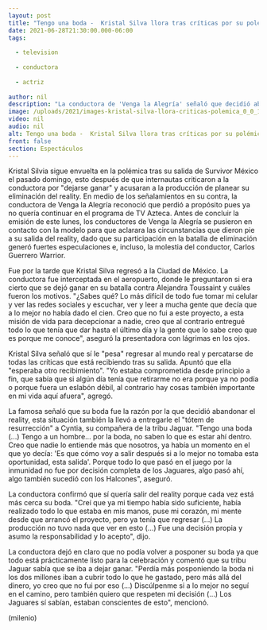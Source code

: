 ```yaml
---
layout: post
title: "Tengo una boda -  Kristal Silva llora tras críticas por su polémica salida de 'Survivor México'"
date: 2021-06-28T21:30:00.000-06:00
tags:
  
  - television
  
  - conductora
  
  - actriz
  
author: nil
description: "La conductora de 'Venga la Alegría' señaló que decidió abandonar el reality porque perdía más posponiendo la boda; comentó que los jaguares sí sabían de que se dejaría ganar. "
image: /uploads/2021/images-kristal-silva-llora-criticas-polemica_0_0_1200_747.jpg
video: nil
audio: nil
alt: Tengo una boda -  Kristal Silva llora tras críticas por su polémica salida de 'Survivor México'
front: false
section: Espectáculos
---
```


Kristal Silvia sigue envuelta en la polémica tras su salida de Survivor México el pasado domingo, esto después de que internautas criticaron a la conductora por "dejarse ganar" y acusaran a la producción de planear su eliminación del reality. En medio de los señalamientos en su contra, la conductora de Venga la Alegría reconoció que perdió a propósito pues ya no quería continuar en el programa de TV Azteca. 
Antes de concluir la emisión de este lunes, los conductores de Venga la Alegría se pusieron en contacto con la modelo para que aclarara las circunstancias que dieron pie a su salida del reality, dado que su participación en la batalla de eliminación generó fuertes especulaciones e, incluso, la molestia del conductor, Carlos Guerrero Warrior. 

Fue por la tarde que Kristal Silva regresó a la Ciudad de México. La conductora fue interceptada en el aeropuerto, donde le preguntaron si era cierto que se dejó ganar en su batalla contra Alejandra Toussaint y cuáles fueron los motivos.  "¿Sabes qué? Lo más difícil de todo fue tomar mi celular y ver las redes sociales y escuchar, ver y leer a mucha gente que decía que a lo mejor no había dado el cien. Creo que no fui a este proyecto, a esta misión de vida para decepcionar a nadie, creo que al contrario entregué todo lo que tenía que dar hasta el último día y la gente que lo sabe creo que es porque me conoce", aseguró la presentadora con lágrimas en los ojos.

Kristal Silva señaló que sí le "pesa" regresar al mundo real y percatarse de todas las críticas que está recibiendo tras su salida. Apuntó que ella "esperaba otro recibimiento".  "Yo estaba comprometida desde principio a fin, que sabía que si algún día tenía que retirarme no era porque ya no podía o porque fuera un eslabón débil, al contrario hay cosas también importante en mi vida aquí afuera", agregó. 


La famosa señaló que su boda fue la razón por la que decidió abandonar el reality, esta situación también la llevó a entregarle el "tótem de resurrección" a Cyntia, su compañera de la tribu Jaguar. "Tengo una boda (...) Tengo a un hombre... por la boda, no saben lo que es estar ahí dentro. Creo que nadie lo entiende más que nosotros, ya había un momento en el que yo decía: 'Es que cómo voy a salir después si a lo mejor no tomaba esta oportunidad, esta salida'. Porque todo lo que pasó en el juego por la inmunidad no fue por decisión completa de los Jaguares, algo pasó ahí, algo también sucedió con los Halcones", aseguró.

La conductora confirmó que sí quería salir del reality porque cada vez está más cerca su boda.  "Creí que ya mi tiempo había sido suficiente, había realizado todo lo que estaba en mis manos, puse mi corazón, mi mente desde que arrancó el proyecto, pero ya tenía que regresar (...) La producción no tuvo nada que ver en esto (...) Fue una decisión propia y asumo la responsabilidad y lo acepto", dijo.

La conductora dejó en claro que no podía volver a posponer su boda ya que todo está prácticamente listo para la celebración y comentó que su tribu Jaguar sabía que se iba a dejar ganar. "Perdía más posponiendo la boda ni los dos millones iban a cubrir todo lo que he gastado, pero más allá del dinero, yo creo que no fui por eso (...) Discúlpenme si a lo mejor no seguí en el camino, pero también quiero que respeten mi decisión (...) Los Jaguares sí sabían, estaban conscientes de esto", mencionó. 

(milenio)